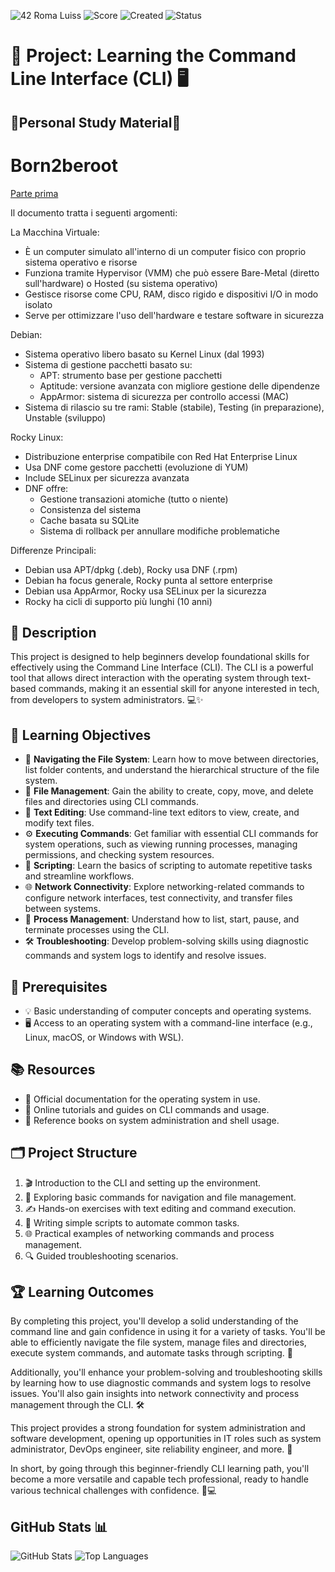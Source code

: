 ![42 Roma Luiss](https://img.shields.io/badge/42-Roma_Luiss-green)
![Score](https://img.shields.io/badge/Score-green)
![Created](https://img.shields.io/badge/Created-February_2025-blue)
![Status](https://img.shields.io/badge/Status-in_progress-violet)
# 🚀 Project: Learning the Command Line Interface (CLI) 🖥️
## 📖Personal Study Material📖
# Born2beroot
[Parte prima](Born2beroot.pdf)

Il documento tratta i seguenti argomenti:

La Macchina Virtuale:
- È un computer simulato all'interno di un computer fisico con proprio sistema operativo e risorse
- Funziona tramite Hypervisor (VMM) che può essere Bare-Metal (diretto sull'hardware) o Hosted (su sistema operativo)
- Gestisce risorse come CPU, RAM, disco rigido e dispositivi I/O in modo isolato
- Serve per ottimizzare l'uso dell'hardware e testare software in sicurezza

Debian:
- Sistema operativo libero basato su Kernel Linux (dal 1993)
- Sistema di gestione pacchetti basato su:
  - APT: strumento base per gestione pacchetti
  - Aptitude: versione avanzata con migliore gestione delle dipendenze
  - AppArmor: sistema di sicurezza per controllo accessi (MAC)
- Sistema di rilascio su tre rami: Stable (stabile), Testing (in preparazione), Unstable (sviluppo)

Rocky Linux:
- Distribuzione enterprise compatibile con Red Hat Enterprise Linux
- Usa DNF come gestore pacchetti (evoluzione di YUM)
- Include SELinux per sicurezza avanzata
- DNF offre:
  - Gestione transazioni atomiche (tutto o niente)
  - Consistenza del sistema
  - Cache basata su SQLite
  - Sistema di rollback per annullare modifiche problematiche

Differenze Principali:
- Debian usa APT/dpkg (.deb), Rocky usa DNF (.rpm)
- Debian ha focus generale, Rocky punta al settore enterprise
- Debian usa AppArmor, Rocky usa SELinux per la sicurezza
- Rocky ha cicli di supporto più lunghi (10 anni)
## 📖 Description
This project is designed to help beginners develop foundational skills for effectively using the Command Line Interface (CLI). The CLI is a powerful tool that allows direct interaction with the operating system through text-based commands, making it an essential skill for anyone interested in tech, from developers to system administrators. 💻✨

## 🎯 Learning Objectives
- 📂 **Navigating the File System**: Learn how to move between directories, list folder contents, and understand the hierarchical structure of the file system.
- 📁 **File Management**: Gain the ability to create, copy, move, and delete files and directories using CLI commands.
- 📝 **Text Editing**: Use command-line text editors to view, create, and modify text files.
- ⚙️ **Executing Commands**: Get familiar with essential CLI commands for system operations, such as viewing running processes, managing permissions, and checking system resources.
- 🤖 **Scripting**: Learn the basics of scripting to automate repetitive tasks and streamline workflows.
- 🌐 **Network Connectivity**: Explore networking-related commands to configure network interfaces, test connectivity, and transfer files between systems.
- 🔄 **Process Management**: Understand how to list, start, pause, and terminate processes using the CLI.
- 🛠️ **Troubleshooting**: Develop problem-solving skills using diagnostic commands and system logs to identify and resolve issues.

## 📌 Prerequisites
- 💡 Basic understanding of computer concepts and operating systems.
- 🖥️ Access to an operating system with a command-line interface (e.g., Linux, macOS, or Windows with WSL).

## 📚 Resources
- 📜 Official documentation for the operating system in use.
- 📖 Online tutorials and guides on CLI commands and usage.
- 📕 Reference books on system administration and shell usage.

## 🗂️ Project Structure
1. 🎬 Introduction to the CLI and setting up the environment.
2. 📂 Exploring basic commands for navigation and file management.
3. ✍️ Hands-on exercises with text editing and command execution.
4. 🤖 Writing simple scripts to automate common tasks.
5. 🌐 Practical examples of networking commands and process management.
6. 🔍 Guided troubleshooting scenarios.

## 🏆 Learning Outcomes
By completing this project, you'll develop a solid understanding of the command line and gain confidence in using it for a variety of tasks. You'll be able to efficiently navigate the file system, manage files and directories, execute system commands, and automate tasks through scripting. 🎯

Additionally, you'll enhance your problem-solving and troubleshooting skills by learning how to use diagnostic commands and system logs to resolve issues. You'll also gain insights into network connectivity and process management through the CLI. 🛠️

This project provides a strong foundation for system administration and software development, opening up opportunities in IT roles such as system administrator, DevOps engineer, site reliability engineer, and more. 🚀

In short, by going through this beginner-friendly CLI learning path, you'll become a more versatile and capable tech professional, ready to handle various technical challenges with confidence. 💪💻

## GitHub Stats 📊
![GitHub Stats](https://github-readme-stats.vercel.app/api?username=DevGabi98&show_icons=true&theme=radical)
![Top Languages](https://github-readme-stats.vercel.app/api/top-langs/?username=DevGabi98&layout=compact&theme=radical)
